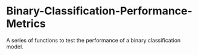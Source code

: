 # Binary-Classification-Performance-Metrics
A series of functions to test the performance of a binary classification model.

